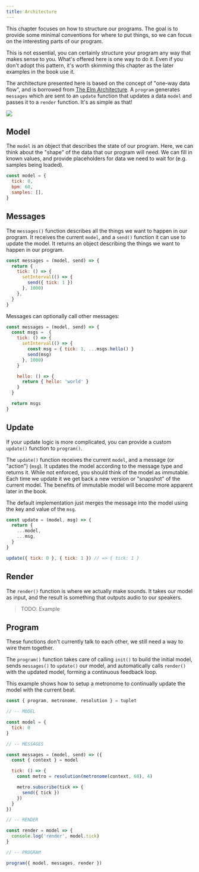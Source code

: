 ```yaml
---
title: Architecture
---
```


This chapter focuses on how to structure our programs. The goal is to provide
some minimal conventions for where to put things, so we can focus on the
interesting parts of our program.

This is not essential, you can certainly structure your program any way that
makes sense to you. What's offered here is one way to do it. Even if you don't
adopt this pattern, it's worth skimming this chapter as the later examples in
the book use it.

The architecture presented here is based on the concept of "one-way data flow",
and is borrowed from
[The Elm Architecture](https://guide.elm-lang.org/architecture/). A `program`
generates `messages` which are sent to an `update` function that updates a data
`model` and passes it to a `render` function. It's as simple as that!

![](/tuplet/img/architecture/one-way-data-flow.svg)

## Model

The `model` is an object that describes the state of our program. Here, we can
think about the "shape" of the data that our program will need. We can fill in
known values, and provide placeholders for data we need to wait for (e.g.
samples being loaded).

```js
const model = {
  tick: 0,
  bpm: 60,
  samples: [],
}
```

## Messages

The `messages()` function describes all the things we want to happen in our
program. It receives the current `model`, and a `send()` function it can use to
update the model. It returns an object describing the things we want to happen
in our program.

```js
const messages = (model, send) => {
  return {
    tick: () => {
      setInterval(() => {
        send({ tick: 1 })
      }, 1000)
    },
  }
}
```

Messages can optionally call other messages:

```js
const messages = (model, send) => {
  const msgs =  {
    tick: () => {
      setInterval(() => {
        const msg = { tick: 1, ...msgs.hello() }
        send(msg)
      }, 1000)
    }

    hello: () => {
      return { hello: 'world' }
    }
  }

  return msgs
}
```

## Update

If your update logic is more complicated, you can provide a custom `update()`
function to `program()`.

The `update()` function receives the current `model`, and a message (or
"action") (`msg`). It updates the model according to the message type and
returns it. While not enforced, you should think of the model as immutable. Each
time we update it we get back a new version or "snapshot" of the current model.
The benefits of immutable model will become more apparent later in the book.

The default implementation just merges the message into the model using the key
and value of the `msg`.

```js
const update = (model, msg) => {
  return {
    ...model,
    ...msg,
  }
}

update({ tick: 0 }, { tick: 1 }) // => { tick: 1 }
```

## Render

The `render()` function is where we actually make sounds. It takes our model as
input, and the result is something that outputs audio to our speakers.

> TODO: Example

## Program

These functions don't currently talk to each other, we still need a way to wire
them together.

The `program()` function takes care of calling `init()` to build the initial
model, sends `messages()` to `update()` our model, and automatically calls
`render()` with the updated model, forming a continuous feedback loop.

This example shows how to setup a metronome to continually update the model with
the current beat.

```js
const { program, metronome, resolution } = tuplet

// -- MODEL

const model = {
  tick: 0
}

// -- MESSAGES

const messages = (model, send) => ({
  const { context } = model

  tick: () => {
    const metro = resolution(metronome(context, 60), 4)

    metro.subscribe(tick => {
      send({ tick })
    })
  }
})

// -- RENDER

const render = model => {
  console.log('render', model.tick)
}

// -- PROGRAM

program({ model, messages, render })
```
